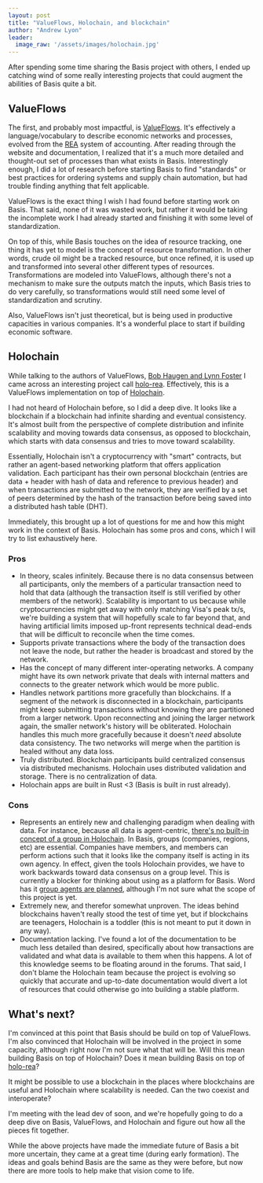 ```yaml
---
layout: post
title: "ValueFlows, Holochain, and blockchain"
author: "Andrew Lyon"
leader:
  image_raw: '/assets/images/holochain.jpg'
---
```


After spending some time sharing the Basis project with others, I ended up catching wind of some really interesting projects that could augment the abilities of Basis quite a bit.

## ValueFlows

The first, and probably most impactful, is [ValueFlows][1]. It's effectively a language/vocabulary to describe economic networks and processes, evolved from the [REA][2] system of accounting. After reading through the website and documentation, I realized that it's a much more detailed and thought-out set of processes than what exists in Basis. Interestingly enough, I did a lot of research before starting Basis to find "standards" or best practices for ordering systems and supply chain automation, but had trouble finding anything that felt applicable.

ValueFlows is the exact thing I wish I had found before starting work on Basis. That said, none of it was wasted work, but rather it would be taking the incomplete work I had already started and finishing it with some level of standardization.

On top of this, while Basis touches on the idea of resource tracking, one thing it has yet to model is the concept of resource transformation. In other words, crude oil might be a tracked resource, but once refined, it is used up and transformed into several other different types of resources. Transformations are modeled into ValueFlows, although there's not a mechanism to make sure the outputs match the inputs, which Basis tries to do very carefully, so transformations would still need some level of standardization and scrutiny.

Also, ValueFlows isn't just theoretical, but is being used in productive capacities in various companies. It's a wonderful place to start if building economic software.

## Holochain

While talking to the authors of ValueFlows, [Bob Haugen and Lynn Foster][3] I came across an interesting project call [holo-rea][4]. Effectively, this is a ValueFlows implementation on top of [Holochain][5].

I had not heard of Holochain before, so I did a deep dive. It looks like a blockchain if a blockchain had infinite sharding and eventual consistency. It's almost built from the perspective of complete distribution and infinite scalability and moving towards data consensus, as opposed to blockchain, which starts with data consensus and tries to move toward scalability.

Essentially, Holochain isn't a cryptocurrency with "smart" contracts, but rather an agent-based networking platform that offers application validation. Each participant has their own personal blockchain (entries are data + header with hash of data and reference to previous header) and when transactions are submitted to the network, they are verified by a set of peers determined by the hash of the transaction before being saved into a distributed hash table (DHT).

Immediately, this brought up a lot of questions for me and how this might work in the context of Basis. Holochain has some pros and cons, which I will try to list exhaustively here.

### Pros

- In theory, scales infinitely. Because there is no data consensus between all participants, only the members of a particular transaction need to hold that data (although the transaction itself is still verified by other members of the network). Scalability is important to us because while cryptocurrencies might get away with only matching Visa's peak tx/s, we're building a system that will hopefully scale to far beyond that, and having artificial limits imposed up-front represents technical dead-ends that will be difficult to reconcile when the time comes.
- Supports private transactions where the body of the transaction does not leave the node, but rather the header is broadcast and stored by the network.
- Has the concept of many different inter-operating networks. A company might have its own network private that deals with internal matters and connects to the greater network which would be more public.
- Handles network partitions more gracefully than blockchains. If a segment of the network is disconnected in a blockchain, participants might keep submitting transactions without knowing they are partitioned from a larger network. Upon reconnecting and joining the larger network again, the smaller network's history will be obliterated. Holochain handles this much more gracefully because it doesn't *need* absolute data consistency. The two networks will merge when the partition is healed without any data loss.
- Truly distributed. Blockchain participants build centralized consensus via distributed mechanisms. Holochain uses distributed validation and storage. There is no centralization of data.
- Holochain apps are built in Rust &lt;3 (Basis is built in rust already).

### Cons

- Represents an entirely new and challenging paradigm when dealing with data. For instance, because all data is agent-centric, [there's no built-in concept of a group in Holochain][6]. In Basis, groups (companies, regions, etc) are essential. Companies have members, and members can perform actions such that it looks like the company itself is acting in its own agency. In effect, given the tools Holochain provides, we have to work backwards toward data consensus on a group level. This is currently a blocker for thinking about using as a platform for Basis. Word has it [group agents are planned][7], although I'm not sure what the scope of this project is yet.
- Extremely new, and therefor somewhat unproven. The ideas behind blockchains haven't really stood the test of time yet, but if blockchains are teenagers, Holochain is a toddler (this is not meant to put it down in any way).
- Documentation lacking. I've found a lot of the documentation to be much less detailed than desired, specifically about how transactions are validated and what data is available to them when this happens. A lot of this knowledge seems to be floating around in the forums. That said, I don't blame the Holochain team because the project is evolving so quickly that accurate and up-to-date documentation would divert a lot of resources that could otherwise go into building a stable platform.

## What's next?

I'm convinced at this point that Basis should be build on top of ValueFlows. I'm also convinced that Holochain will be involved in the project in some capacity, although right now I'm not sure what that will be. Will this mean building Basis on top of Holochain? Does it mean building Basis on top of [holo-rea][4]?

It might be possible to use a blockchain in the places where blockchains are useful and Holochain where scalability is needed. Can the two coexist and interoperate?

I'm meeting with the lead dev of soon, and we're hopefully going to do a deep dive on Basis, ValueFlows, and Holochain and figure out how all the pieces fit together.

While the above projects have made the immediate future of Basis a bit more uncertain, they came at a great time (during early formation). The ideas and goals behind Basis are the same as they were before, but now there are more tools to help make that vision come to life.

[1]: https://valueflo.ws/
[2]: https://en.wikipedia.org/wiki/Resources,_events,_agents_(accounting_model)
[3]: http://mikorizal.org/about.html
[4]: https://github.com/holo-rea/holo-rea
[5]: https://holochain.org/
[6]: https://forum.holochain.org/t/how-will-holochain-handle-group-agents/1095
[7]: https://github.com/holochain-open-dev/agent-registration


